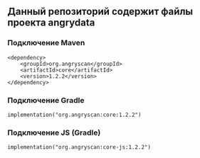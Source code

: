 ## Данный репозиторий содержит файлы проекта angrydata

### Подключение Maven
```
<dependency>
    <groupId>org.angryscan</groupId>
    <artifactId>core</artifactId>
    <version>1.2.2</version>
</dependency>
```

### Подключение Gradle
```
implementation("org.angryscan:core:1.2.2")
```
### Подключение JS (Gradle)
```
implementation("org.angryscan:core-js:1.2.2")
```
